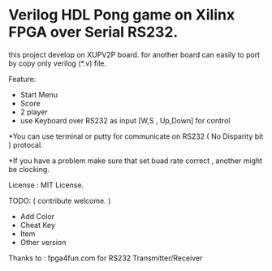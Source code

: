 # Verilog HDL Pong game on Xilinx FPGA over Serial RS232.

this project develop on XUPV2P board.
for another board can easily to port by copy only verilog (*.v) file.

Feature:
  - Start Menu
  - Score
  - 2 player
  - use Keyboard over RS232 as input [W,S , Up,Down] for control

*You can use terminal or putty for communicate on RS232 ( No Disparity bit ) protocal.

*If you have a problem make sure that set buad rate correct , another might be clocking.

License : MIT License.

TODO: ( contribute welcome. )
  - Add Color
  - Cheat Key
  - Item
  - Other version

Thanks to : fpga4fun.com for RS232 Transmitter/Receiver
